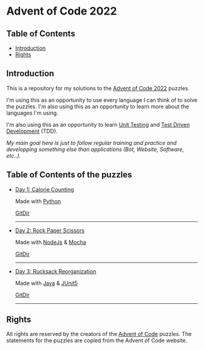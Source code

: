 # Advent of Code 2022

## Table of Contents

- [Introduction](#introduction)
- [Rights](#rights)

## Introduction

This is a repository for my solutions to the [Advent of Code 2022](https://adventofcode.com/2022) puzzles.

I'm using this as an opportunity to use every language I can think of to solve the puzzles. I'm also using this as an opportunity to learn more about the languages I'm using.

I'm also using this as an opportunity to learn [Unit Testing](https://en.wikipedia.org/wiki/Unit_testing) and [Test Driven Development](https://en.wikipedia.org/wiki/Test-driven_development) (TDD).

_My main goal here is just to follow regular training and practice and developping something else than applications (Bot, Website, Software, etc..)._

## Table of Contents of the puzzles

- [Day 1: Calorie Counting](https://adventofcode.com/2022/day/1)

  Made with [Python](https://www.python.org/)

  [GitDir](https://github.com/Eric-Philippe/Calendrier-IT/tree/master/Day1)

  ***

- [Day 2: Rock Paper Scissors](https://adventofcode.com/2022/day/2)

  Made with [NodeJs](https://nodejs.org/en/) & [Mocha](https://mochajs.org/)

  [GitDir](https://github.com/Eric-Philippe/Calendrier-IT/tree/master/Day2)

  ***

- [Day 3: Rucksack Reorganization](https://adventofcode.com/2022/day/3)

  Made with [Java](https://www.java.com/en/) & [JUnit5](https://junit.org/junit5/)

  [GitDir](https://github.com/Eric-Philippe/Calendrier-IT/tree/master/Day3)

  ***

## Rights

All rights are reserved by the creators of the [Advent of Code](https://adventofcode.com/2022) puzzles. The statements for the puzzles are copied from the Advent of Code website.
